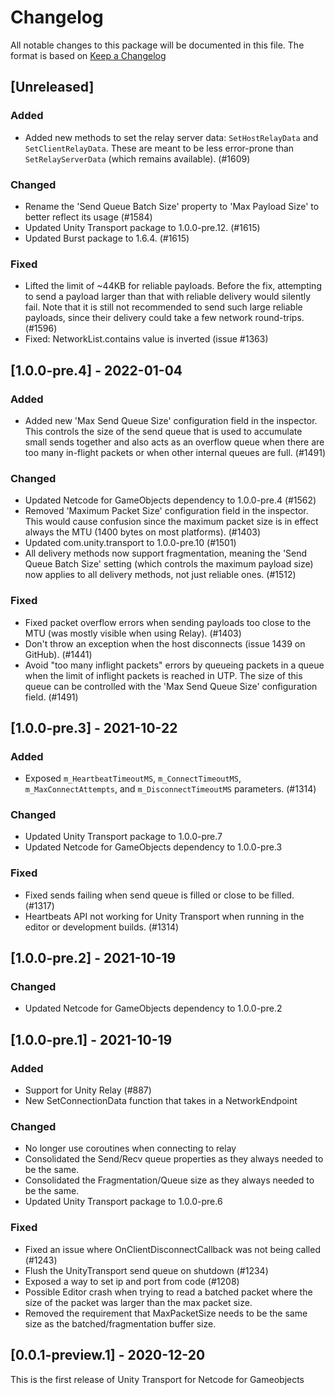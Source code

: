 # Changelog

All notable changes to this package will be documented in this file. The format is based on [Keep a Changelog](http://keepachangelog.com/en/1.0.0/)

## [Unreleased]

### Added

- Added new methods to set the relay server data: `SetHostRelayData` and `SetClientRelayData`. These are meant to be less error-prone than `SetRelayServerData` (which remains available). (#1609)

### Changed

- Rename the 'Send Queue Batch Size' property to 'Max Payload Size' to better reflect its usage (#1584)
- Updated Unity Transport package to 1.0.0-pre.12. (#1615)
- Updated Burst package to 1.6.4. (#1615)

### Fixed

- Lifted the limit of ~44KB for reliable payloads. Before the fix, attempting to send a payload larger than that with reliable delivery would silently fail. Note that it is still not recommended to send such large reliable payloads, since their delivery could take a few network round-trips. (#1596)
- Fixed: NetworkList.contains value is inverted (issue #1363)

## [1.0.0-pre.4] - 2022-01-04

### Added

- Added new 'Max Send Queue Size' configuration field in the inspector. This controls the size of the send queue that is used to accumulate small sends together and also acts as an overflow queue when there are too many in-flight packets or when other internal queues are full. (#1491)

### Changed

- Updated Netcode for GameObjects dependency to 1.0.0-pre.4 (#1562)
- Removed 'Maximum Packet Size' configuration field in the inspector. This would cause confusion since the maximum packet size is in effect always the MTU (1400 bytes on most platforms). (#1403)
- Updated com.unity.transport to 1.0.0-pre.10 (#1501)
- All delivery methods now support fragmentation, meaning the 'Send Queue Batch Size' setting (which controls the maximum payload size) now applies to all delivery methods, not just reliable ones. (#1512)

### Fixed

- Fixed packet overflow errors when sending payloads too close to the MTU (was mostly visible when using Relay). (#1403)
- Don't throw an exception when the host disconnects (issue 1439 on GitHub). (#1441)
- Avoid "too many inflight packets" errors by queueing packets in a queue when the limit of inflight packets is reached in UTP. The size of this queue can be controlled with the 'Max Send Queue Size' configuration field. (#1491)

## [1.0.0-pre.3] - 2021-10-22

### Added 

- Exposed `m_HeartbeatTimeoutMS`, `m_ConnectTimeoutMS`, `m_MaxConnectAttempts`, and `m_DisconnectTimeoutMS` parameters. (#1314)

### Changed

- Updated Unity Transport package to 1.0.0-pre.7
- Updated Netcode for GameObjects dependency to 1.0.0-pre.3

### Fixed

- Fixed sends failing when send queue is filled or close to be filled. (#1317)
- Heartbeats API not working for Unity Transport when running in the editor or development builds. (#1314)

## [1.0.0-pre.2] - 2021-10-19

### Changed

- Updated Netcode for GameObjects dependency to 1.0.0-pre.2

## [1.0.0-pre.1] - 2021-10-19

### Added

- Support for Unity Relay (#887)
- New SetConnectionData function that takes in a NetworkEndpoint

### Changed 

- No longer use coroutines when connecting to relay
- Consolidated the Send/Recv queue properties as they always needed to be the same.
- Consolidated the Fragmentation/Queue size as they always needed to be the same.
- Updated Unity Transport package to 1.0.0-pre.6

### Fixed

- Fixed an issue where OnClientDisconnectCallback was not being called (#1243)
- Flush the UnityTransport send queue on shutdown (#1234)
- Exposed a way to set ip and port from code (#1208)
- Possible Editor crash when trying to read a batched packet where the size of the packet was larger than the max packet size.
- Removed the requirement that MaxPacketSize needs to be the same size as the batched/fragmentation buffer size.

## [0.0.1-preview.1] - 2020-12-20
This is the first release of Unity Transport for Netcode for Gameobjects

